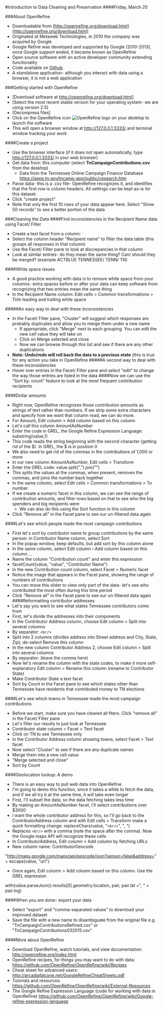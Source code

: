 #Introduction to Data Cleaning and Preservation
####Friday, March 20


###About OpenRefine
- Downloadable from [http://openrefine.org/download.html](http://openrefine.org/download.html) 
- Originated at Metaweb Technologies, in 2010 the company was acquired by Google 
- Google Refine was developed and supported by Google (2010-2013), once Google support ended, it became known as OpenRefine
- Open source software with an active developer community extending functionality
- Code available on [Github]((https://github.com/OpenRefine/OpenRefine) ) 
- A standalone application- although you interact with data using a browser, it is not a web application

###Getting started with OpenRefine

- [Download software at http://openrefine.org/download.html]
- [Select the most recent stable version for your operating system- we are using version 2.5]
- [Decompress files] 
- Click on the OpenRefine icon  ![OpenRefine logo](http://127.0.0.1:3333/images/logo-gem-40.png) on your desktop to launch the software 
- This will open a browser window at http://127.0.0.1:3333/ and terminal window tracking your work

####Create a project

- Use the browser interface (if it does not open automatically, type http://127.0.0.1:3333/ in your web browser)
- Get data from: this computer (select **TnCampaignContributions.csv** from the desktop)
	- Data from the Tennessee Online Campaign Finance Database https://apps.tn.gov/tncamp-app/public/cesearch.htm 
- Parse data- this is a .csv file- OpenRefine recognizes it, and identifies that the first row is column headers.  All settings can be kept as-is for this dataset.
- Click "create project"
- Note that only the first 10 rows of your data appear here.  Select "Show 50 records" to see a better portion of the data

###Cleaning the Data
####Find inconsistencies in the Recipient Name data using Facet/ Filter
- Create a text facet from a column:
- Select the column header "Recipient name" to filter the data table (this groups all responses in that column)
- Use the Facet/ Filter pane to look at discrepancies in that column
- Look at similar entries- do they mean the same thing?  Can/ should they be merged? (example ACTBLUE TENNESSEE/ TENN/ TN)

####White space issues
- A good practice working with data is to remove white space from your columns- extra spaces before or after your data can keep software from recognizing that two entries mean the same thing
- In the Recipient Name column: Edit cells > Common transformations > Trim leading and trailing white space

#####An easy way to deal with these inconsistencies
- In the Facet/ Filter pane, "Cluster" will suggest which responses are probably duplicates and allow you to merge them under a new name
	- If appropriate, click "Merge" next to each grouping.  You can edit the new cell value they will take on
	- Click on Merge selected and close
	- Now we can browse through this list and see if there are any other duplications
- **Note: Undo/redo will roll back the data to a previous state** (this is true for any action you take in OpenRefine
#####A second way to deal with these inconsistencies
- Hover over entries in the Facet/ Filter pane and select "edit" to change the way those entries are listed in the data
####Now we can use the "Sort by: count" feature to look at the most frequent contribution recipients

####Dollar amounts
- Right now, OpenRefine recognizes those contribution amounts as strings of text rather than numbers.  If we strip some extra characters and specify how we want that column read, we can do more.
- For Amount, Edit column > Add column based on this column
- Let's call this column AmountAsNumber
- Enter the code in GREL, the Google Refine Expression Language:
substring(value,1)
- This code reads the string beginning with the second character (getting rid of the $).  In GREL, the $ is in position 0
- We also need to get rid of the commas in the contributions of 1,000 or more
- In our new column AmountAsNumber, Edit cells > Transform
- Enter the GREL code: value.split(",").join("")
- This splits the values at the commas, when present, removes the commas, and joins the number back together
- In the same column, select Edit cells > Common transformations > To number
- If we create a numeric facet in this column, we can see the range of contribution amounts, and filter rows based on that to see who the big spenders and big recipients were
	- We can also do this using the Sort function in this column
- Click "Remove all" in the Facet pane to see our un-filtered data again

####Let's see which people made the most campaign contributions
- First let's sort by contributor name to group contributions by the same person: in Contributor Name column, select Sort  
- In the popup window, keep defaults, but add sort by this column alone
- In the same column, select Edit column › Add column based on this column....
- Name the column "Contribution count" and enter this expression
- facetCount(value, "value", "Contributor Name") 
- In the new Contribution count column, select Facet > Numeric facet
- Notice the image that appears in the Facet pane, showing the range of numbers of contributions 
- You can move this slider to view only part of the data- let's see who contributed the most often during this time period
- Click "Remove all" in the Facet pane to see our un-filtered data again
####Reformatting contributor addresses
- Let's say you want to see what states Tennessee contributors come from
- First, let's divide the addresses into their components
- In the Contributor Address column, choose Edit column > Split into several columns
- By separator: 
`<br/>`
- Split into 2 columns (divides address into Street address and City, State, Zip), de-select Remove this column
- In the new column Contributor Address 2, choose Edit column > Split into several columns
- By separator: (leave the comma here)
- Now let's rename the column with the state codes, to make it more self-explanatory Edit column > Rename this column (rename to Contributor State)
- Make Contributor State a text facet
- Sort by Count in the Facet pane to see which states other than Tennessee have residents that contributed money to TN elections


####Let's see which towns in Tennessee made the most campaign contributions
- Before we start, make sure you have cleared all fiters.  Click "remove all" in the Facet/ Filter pane
- Let's filter our results to just look at Tennessee
- Contributor state column > Facet > Text facet
- Click on TN to see Tennessee only
- In the Contributor Address column showing towns, select Facet > Text facet
- Now select "Cluster" to see if there are any duplicate names
- Merge them into a new cell value
- "Merge selected and close"
- Sort by Count


####Geolocation lookup: A demo
- There is an easy way to pull web data into OpenRefine
- I'm going to demo this function, since it takes a while to fetch the data, and if we all try it at the same time, it will take even longer
- First, I'll subset the data, so the data fetching takes less time
- By making an AmountAsNumber facet, I'll select contributions over $3000
- I want the whole contributor address for this, so I'll go back to the ContributorAddress column and with Edit cells > Transform make a quick formatting change:
replaceChars(value, "`<br/>`", ", ")
- Replaces `<br/>` with a comma (note the space after the comma).  Now the Google maps API will recognize these cells
- In ContributorAddress, Edit column > Add column by fetching URLs
- New column name: ContributorGeocode

"http://maps.google.com/maps/api/geocode/json?sensor=false&address=" + escape(value, "url")

- Once again, Edit column > Add column based on this column. Use the GREL expression 

with(value.parseJson().results[0].geometry.location, pair, pair.lat +", " + pair.lng)

####When you are done- export your data
- Select "export" and "comma-separated values" to download your improved dataset
- Save the file with a new name to disambiguate from the original file e.g. "TnCampaignContributionsRefined.csv" or "TnCampaignContributions032015.csv"

####More about OpenRefine
- Download OpenRefine, watch tutorials, and view documentation: http://openrefine.org/index.html
- OpenRefine recipes, for things you may want to do with data: https://github.com/OpenRefine/OpenRefine/wiki/Recipes
- Cheat sheet for advanced users: http://arcadiafalcone.net/GoogleRefineCheatSheets.pdf
- Tutorials and resources: https://github.com/OpenRefine/OpenRefine/wiki/External-Resources
- The Google Refine Expression Language (code for working with data in OpenRefine) https://github.com/OpenRefine/OpenRefine/wiki/Google-refine-expression-language
